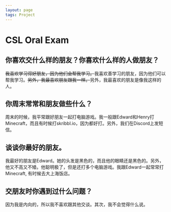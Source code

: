 ```yaml
---
layout: page
tags: Project 
---
```


# CSL Oral Exam

## 你喜欢交什么样的朋友？你喜欢什么样的人做朋友？

~~我喜欢学习得好朋友，因为他们会帮我学习。~~我喜欢善学习的朋友，因为他们可以帮我学习。~~另外，我最喜欢朋友跟我一样。~~另外，我最喜欢的朋友是像我这样的人。

## 你周末常常和朋友做些什么？

周末的时候，我平常跟好朋友一起打电脑游戏。我一般跟Edward和Henry打Minecraft，而且有时候打skribbl.io，因为都好打。另外，我们在Discord上发短信。

## 谈谈你最好的朋友。

我最好的朋友是Edward。她的头发是黑色的，而且他的眼睛还是黑色的。另外，他又不高又不矮。他聪明极了，但是还打多个电脑游戏。我跟Edward一起常常打Minecraft, 有时候去大上海饭店。

## 交朋友时你遇到过什么问题？

因为我是内向的，所以我不喜欢跟其他交谈。其次，我不会觉得什么说。